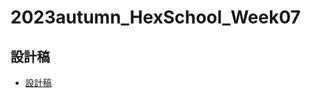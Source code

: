 # 2023autumn_HexSchool_Week07

## 設計稿

- [設計稿](https://xd.adobe.com/view/3b957757-f50b-4a73-be01-16393e53f49b-6ec6/)
